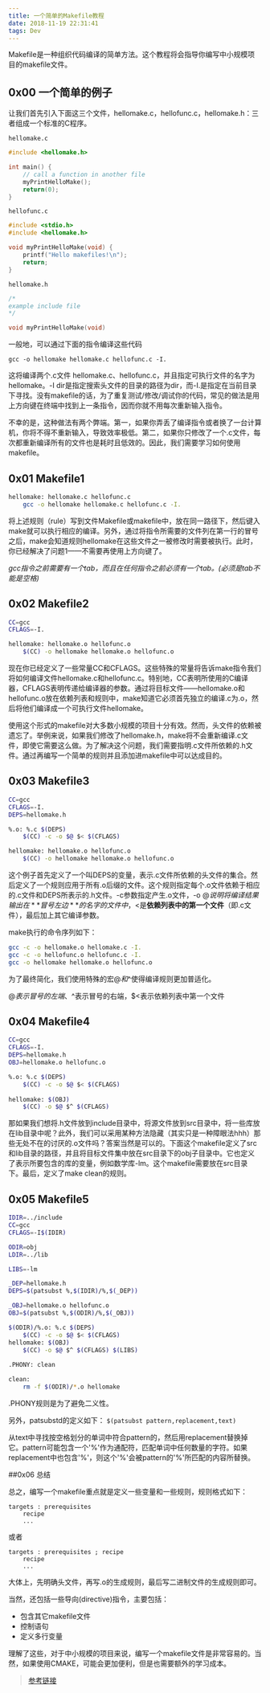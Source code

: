 ```yaml
---
title: 一个简单的Makefile教程
date: 2018-11-19 22:31:41
tags: Dev
---
```




Makefile是一种组织代码编译的简单方法。这个教程将会指导你编写中小规模项目的makefile文件。

## 0x00  一个简单的例子



让我们首先引入下面这三个文件，hellomake.c，hellofunc.c，hellomake.h：三者组成一个标准的C程序。

`hellomake.c`

```c++
#include <hellomake.h>

int main() {
    // call a function in another file
    myPrintHelloMake();
    return(0);
}
```



`hellofunc.c`

```c++
#include <stdio.h>
#include <hellomake.h>

void myPrintHelloMake(void) {
    printf("Hello makefiles!\n");
    return;
}
```



`hellomake.h`

```c++
/*
example include file
*/

void myPrintHelloMake(void)
```



一般地，可以通过下面的指令编译这些代码

`gcc -o hellomake hellomake.c hellofunc.c -I.`

这将编译两个.c文件 hellomake.c、hellofunc.c，并且指定可执行文件的名字为hellomake。-I dir是指定搜索头文件的目录的路径为dir，而-I.是指定在当前目录下寻找。没有makefile的话，为了重复测试/修改/调试你的代码，常见的做法是用上方向键在终端中找到上一条指令，因而你就不用每次重新输入指令。

不幸的是，这种做法有两个弊端。第一，如果你弄丢了编译指令或者换了一台计算机，你将不得不重新输入，导致效率极低。第二，如果你只修改了一个.c文件，每次都重新编译所有的文件也是耗时且低效的。因此，我们需要学习如何使用makefile。



## 0x01  Makefile1

```bash
hellomake: hellomake.c hellofunc.c
	gcc -o hellomake hellomake.c hellofunc.c -I.
```



将上述规则（rule）写到文件Makefile或makefile中，放在同一路径下，然后键入make就可以执行相应的编译。另外，通过将指令所需要的文件列在第一行的冒号之后，make会知道规则hellomake在这些文件之一被修改时需要被执行。此时，你已经解决了问题1——不需要再使用上方向键了。

*gcc指令之前需要有一个tab，而且在任何指令之前必须有一个tab。(必须是tab不能是空格)*


<!-- more -->

## 0x02  Makefile2

```bash
CC=gcc
CFLAGS=-I.

hellomake: hellomake.o hellofunc.o
	$(CC) -o hellomake hellomake.o hellofunc.o
```



现在你已经定义了一些常量CC和CFLAGS。这些特殊的常量将告诉make指令我们将如何编译文件hellomake.c和hellofunc.c。特别地，CC表明所使用的C编译器，CFLAGS表明传递给编译器的参数。通过将目标文件——hellomake.o和hellofunc.o放在依赖列表和规则中，make知道它必须首先独立的编译.c为.o，然后将他们编译成一个可执行文件hellomake。



使用这个形式的makefile对大多数小规模的项目十分有效。然而，头文件的依赖被遗忘了。举例来说，如果我们修改了hellomake.h，make将不会重新编译.c文件，即使它需要这么做。为了解决这个问题，我们需要指明.c文件所依赖的.h文件。通过再编写一个简单的规则并且添加进makefile中可以达成目的。



## 0x03  Makefile3

```bash
CC=gcc
CFLAGS=-I.
DEPS=hellomake.h

%.o: %.c $(DEPS)
	$(CC) -c -o $@ $< $(CFLAGS)

hellomake: hellomake.o hellofunc.o
	$(CC) -o hellomake hellomake.o hellofunc.o
```



这个例子首先定义了一个叫DEPS的变量，表示.c文件所依赖的头文件的集合。然后定义了一个规则应用于所有.o后缀的文件。这个规则指定每个.o文件依赖于相应的.c文件和DEPS所表示的.h文件。-c参数指定产生.o文件，-o $@说明将编译结果输出在**冒号左边**的名字的文件中，$<是**依赖列表中的第一个文件**（即.c文件），最后加上其它编译参数。

make执行的命令序列如下：

```bash
gcc -c -o hellomake.o hellomake.c -I.
gcc -c -o hellofunc.o hellofunc.c -I.
gcc -o hellomake hellomake.o hellofunc.o
```



为了最终简化，我们使用特殊的宏$@和$^使得编译规则更加普适化。

$@表示冒号的左端、$^表示冒号的右端，$<表示依赖列表中第一个文件

## 0x04  Makefile4

```bash
CC=gcc
CFLAGS=-I.
DEPS=hellomake.h
OBJ=hellomake.o hellofunc.o

%.o: %.c $(DEPS)
	$(CC) -c -o $@ $< $(CFLAGS)
	
hellomake: $(OBJ)
	$(CC) -o $@ $^ $(CFLAGS)
```



那如果我们想将.h文件放到include目录中，将源文件放到src目录中，将一些库放在lib目录中呢？此外，我们可以采用某种方法隐藏（其实只是一种障眼法hhh）那些无处不在的讨厌的.o文件吗？答案当然是可以的。下面这个makefile定义了src和lib目录的路径，并且将目标文件集中放在src目录下的obj子目录中。它也定义了表示所要包含的库的变量，例如数学库-lm。这个makefile需要放在src目录下。最后，定义了make clean的规则。

## 0x05 Makefile5

```bash
IDIR=../include
CC=gcc
CFLAGS=-I$(IDIR)

ODIR=obj
LDIR=../lib

LIBS=-lm

_DEP=hellomake.h
DEPS=$(patsubst %,$(IDIR)/%,$(_DEP))

_OBJ=hellomake.o hellofunc.o
OBJ=$(patsubst %,$(ODIR)/%,$(_OBJ))

$(ODIR)/%.o: %.c $(DEPS)
	$(CC) -c -o $@ $< $(CFLAGS)
hellomake: $(OBJ)
	$(CC) -o $@ $^ $(CFLAGS) $(LIBS)
	
.PHONY: clean

clean:
	rm -f $(ODIR)/*.o hellomake
```

.PHONY规则是为了避免二义性。

另外，patsubstd的定义如下： `$(patsubst pattern,replacement,text)`

从text中寻找按空格划分的单词中符合pattern的，然后用replacement替换掉它。pattern可能包含一个'%'作为通配符，匹配单词中任何数量的字符。如果replacement中也包含'%'，则这个'%'会被pattern的'%'所匹配的内容所替换。



##0x06  总结



总之，编写一个makefile重点就是定义一些变量和一些规则，规则格式如下：

```
targets : prerequisites
	recipe
	...
```

或者

```
targets : prerequisites ; recipe
	recipe
	...
```

大体上，先明确头文件，再写.o的生成规则，最后写二进制文件的生成规则即可。



当然，还包括一些导向(directive)指令，主要包括：

- 包含其它makefile文件
- 控制语句
- 定义多行变量



理解了这些，对于中小规模的项目来说，编写一个makefile文件是非常容易的。当然，如果使用CMAKE，可能会更加便利，但是也需要额外的学习成本。



>[参考链接](http://www.cs.colby.edu/maxwell/courses/tutorials/maketutor/)